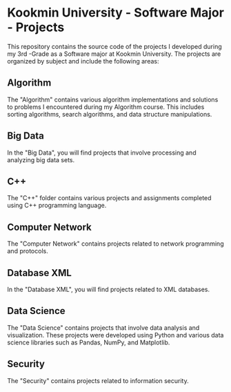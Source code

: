 # Kookmin University - Software Major - Projects
This repository contains the source code of the projects I developed during my 3rd -Grade as a Software major at Kookmin University. The projects are organized by subject and include the following areas:

## Algorithm
The "Algorithm" contains various algorithm implementations and solutions to problems I encountered during my Algorithm course. This includes sorting algorithms, search algorithms, and data structure manipulations.

## Big Data
In the "Big Data", you will find projects that involve processing and analyzing big data sets.

## C++
The "C++" folder contains various projects and assignments completed using C++ programming language.

## Computer Network
The "Computer Network" contains projects related to network programming and protocols.

## Database XML
In the "Database XML", you will find projects related to XML databases.

## Data Science
The "Data Science" contains projects that involve data analysis and visualization. These projects were developed using Python and various data science libraries such as Pandas, NumPy, and Matplotlib.

## Security
The "Security" contains projects related to information security.

